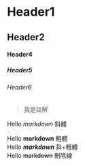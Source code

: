 # Header1
## Header2
#### Header4
##### Header5
###### Header6

>我是註解

Hello *markdown* 斜體

Hello **markdown** 粗體  
Hello ***markdown*** 斜+粗體  
Hello ~~markdown~~ 刪除線  



